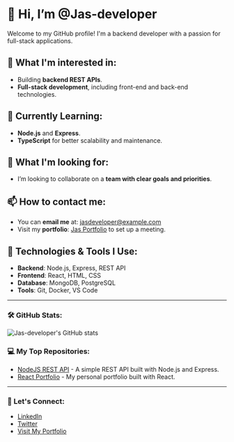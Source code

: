 # 👋 Hi, I’m @Jas-developer

Welcome to my GitHub profile! I'm a backend developer with a passion for full-stack applications.

## 👀 What I'm interested in:
- Building **backend REST APIs**.
- **Full-stack development**, including front-end and back-end technologies.
  
## 🌱 Currently Learning:
- **Node.js** and **Express**.
- **TypeScript** for better scalability and maintenance.

## 💞️ What I'm looking for:
- I’m looking to collaborate on a **team with clear goals and priorities**.

## 📫 How to contact me:
- You can **email me** at: [jasdeveloper@example.com](mailto:jasdeveloper@example.com)
- Visit my **portfolio**: [Jas Portfolio](https://www.jasportfolio.com) to set up a meeting.

## 🔧 Technologies & Tools I Use:
- **Backend**: Node.js, Express, REST API
- **Frontend**: React, HTML, CSS
- **Database**: MongoDB, PostgreSQL
- **Tools**: Git, Docker, VS Code

---

### 🛠️ GitHub Stats:

![Jas-developer's GitHub stats](https://github-readme-stats.vercel.app/api?username=Jas-developer&show_icons=true&hide_title=true&count_private=true&theme=radical)

### 💻 My Top Repositories:

- [NodeJS REST API](https://github.com/Jas-developer/nodejs-rest-api) - A simple REST API built with Node.js and Express.
- [React Portfolio](https://github.com/Jas-developer/react-portfolio) - My personal portfolio built with React.

---

### 📢 Let's Connect:
- [LinkedIn](https://www.linkedin.com/in/jas-developer)
- [Twitter](https://twitter.com/jas_developer)
- [Visit My Portfolio](https://hexatech.digital)

